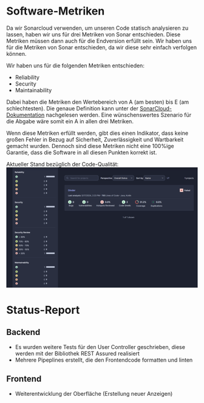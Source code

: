 # Software-Metriken

Da wir Sonarcloud verwenden, um unseren Code statisch analysieren zu lassen, haben wir uns für drei Metriken von Sonar entschieden.
Diese Metriken müssen dann auch für die Endversion erfüllt sein. Wir haben uns für die Metriken von Sonar entschieden, da wir diese sehr einfach verfolgen können.

Wir haben uns für die folgenden Metriken entschieden:
- Reliability
- Security
- Maintainability

Dabei haben die Metriken den Wertebereich von A (am besten) bis E (am schlechtesten). Die genaue Definition kann unter der [SonarCloud-Dokumentation](https://docs.sonarsource.com/sonarcloud/digging-deeper/metric-definitions/) nachgelesen werden. Eine wünschenswertes Szenario für die Abgabe wäre somit ein A in allen drei Metriken. 


Wenn diese Metriken erfüllt werden, gibt dies einen Indikator, dass keine großen Fehler in Bezug auf Sicherheit, Zuverlässigkeit und Wartbarkeit gemacht wurden. Dennoch sind diese Metriken nicht eine 100%ige Garantie, dass die Software in all diesen Punkten korrekt ist.

Aktueller Stand bezüglich der Code-Qualität:
![](../Code-Quality/code-quality-blog-14.png)


# Status-Report

## Backend
- Es wurden weitere Tests für den User Controller geschrieben, diese werden mit der Bibliothek REST Assured realisiert
- Mehrere Pipeplines erstellt, die den Frontendcode formatten und linten

## Frontend
- Weiterentwicklung der Oberfläche (Erstellung neuer Anzeigen)
